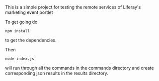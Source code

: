 This is a simple project for testing the remote services of Liferay's marketing event portlet 

To get going do

    npm install

to get the dependencies.

Then 

    node index.js 

will run through all the commands in the commands directory and create corresponding json results in the results directory. 